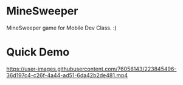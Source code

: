 # MineSweeper

MineSweeper game for Mobile Dev Class. :)



# Quick Demo


https://user-images.githubusercontent.com/76058143/223845496-36d197c4-c26f-4a44-ad51-6da42b2de481.mp4

